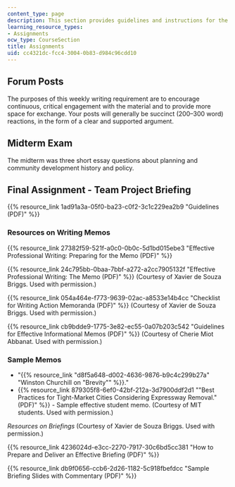 ```yaml
---
content_type: page
description: This section provides guidelines and instructions for the course assignments.
learning_resource_types:
- Assignments
ocw_type: CourseSection
title: Assignments
uid: cc4321dc-fcc4-3004-0b83-d984c96cdd10
---
```


Forum Posts
-----------

The purposes of this weekly writing requirement are to encourage continuous, critical engagement with the material and to provide more space for exchange. Your posts will generally be succinct (200–300 word) reactions, in the form of a clear and supported argument.

Midterm Exam
------------

The midterm was three short essay questions about planning and community development history and policy.

Final Assignment - Team Project Briefing
----------------------------------------

{{% resource_link 1ad91a3a-05f0-ba23-c0f2-3c1c229ea2b9 "Guidelines (PDF)" %}}

### Resources on Writing Memos

{{% resource_link 27382f59-521f-a0c0-0b0c-5d1bd015ebe3 "Effective Professional Writing: Preparing for the Memo (PDF)" %}}

{{% resource_link 24c795bb-0baa-7bbf-a272-a2cc7905132f "Effective Professional Writing: The Memo (PDF)" %}} (Courtesy of Xavier de Souza Briggs. Used with permission.)

{{% resource_link 054a464e-f773-9639-02ac-a8533e14b4cc "Checklist for Writing Action Memoranda (PDF)" %}} (Courtesy of Xavier de Souza Briggs. Used with permission.)

{{% resource_link cb9bdde9-1775-3e82-ec55-0a07b203c542 "Guidelines for Effective Informational Memos (PDF)" %}} (Courtesy of Cherie Miot Abbanat. Used with permission.)

### Sample Memos

*   "{{% resource_link "d8f5a648-d002-4636-9876-b9c4c299b27a" "Winston Churchill on \"Brevity\"" %}}."
*   {{% resource_link 879305f8-6ef0-42bf-212a-3d7900ddf2d1 "\"Best Practices for Tight-Market Cities Considering Expressway Removal.\" (PDF)" %}} - Sample effective student memo. (Courtesy of MIT students. Used with permission.)

_Resources on Briefings_ (Courtesy of Xavier de Souza Briggs. Used with permission.)

{{% resource_link 4236024d-e3cc-2270-7917-30c6bd5cc381 "How to Prepare and Deliver an Effective Briefing (PDF)" %}}

{{% resource_link db9f0656-ccb6-2d26-1182-5c918fbefdcc "Sample Briefing Slides with Commentary (PDF)" %}}